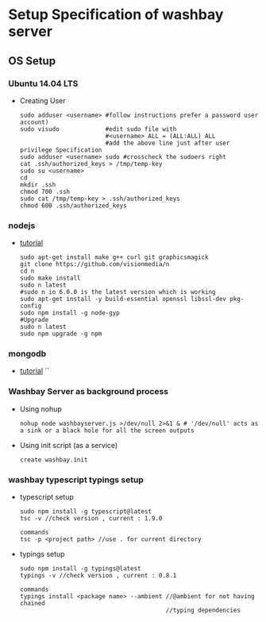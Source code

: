 # Setup Specification of washbay server

## OS Setup

### Ubuntu 14.04 LTS

- Creating User

  ```
  sudo adduser <username> #follow instructions prefer a password user account)
  sudo visudo             #edit sudo file with
                          #<username> ALL = (ALL:ALL) ALL
                          #add the above line just after user privilege Specification
  sudo adduser <username> sudo #crosscheck the sudoers right
  cat .ssh/authorized_keys > /tmp/temp-key
  sudo su <username>
  cd
  mkdir .ssh
  chmod 700 .ssh
  sudo cat /tmp/temp-key > .ssh/authorized_keys
  chmod 600 .ssh/authorized_keys
  ```

### nodejs

- [tutorial](https://www.digitalocean.com/community/tutorials/how-to-install-node-js-on-an-ubuntu-14-04-server)

  ```
  sudo apt-get install make g++ curl git graphicsmagick
  git clone https://github.com/visionmedia/n
  cd n
  sudo make install
  sudo n latest
  #sudo n io 6.0.0 is the latest version which is working
  sudo apt-get install -y build-essential openssl libssl-dev pkg-config
  sudo npm install -g node-gyp
  #Upgrade
  sudo n latest
  sudo npm upgrade -g npm
  ```

### mongodb

- [tutorial](https://www.digitalocean.com/community/tutorials/how-to-install-mongodb-on-ubuntu-14-04) ``

### Washbay Server as background process

- Using nohup

  ```
  nohup node washbayserver.js >/dev/null 2>&1 & # '/dev/null' acts as a sink or a black hole for all the screen outputs
  ```

- Using init script (as a service)
  ```
  create washbay.init
  ```

###   washbay typescript typings setup
* typescript setup
  ```
  sudo npm install -g typescript@latest
  tsc -v //check version , current : 1.9.0

  commands
  tsc -p <project path> //use . for current directory
  ```
* typings setup
  ```
  sudo npm install -g typings@latest
  typings -v //check version , current : 0.8.1

  commands
  typings install <package name> --ambient //@ambient for not having chained
                                           //typing dependencies
  ```
